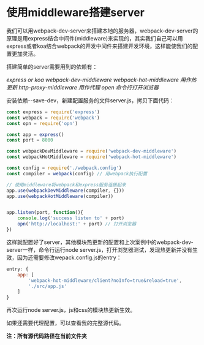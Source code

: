# 使用middleware搭建server

我们可以用webpack-dev-server来搭建本地的服务器，webpack-dev-server的原理是用express结合中间件(middleware)来实现的，其实我们自己可以用express或者koa结合webpack的开发中间件来搭建开发环境，这样能使我们的配置更加灵活。

搭建简单的server需要用到的依赖有：

_express or koa
webpack-dev-middleware
webpack-hot-middleware 用作热更新
http-proxy-middleware 用作代理
open 命令行打开浏览器_

安装依赖--save-dev，新建配置服务的文件server.js，拷贝下面代码：

```js
const express = require('express')
const webpack = require('webpack')
const opn = require('opn')

const app = express()
const port = 8080

const webpackDevMiddleware = require('webpack-dev-middleware')
const webpackHotMiddleware = require('webpack-hot-middleware')

const config = require('./webpack.config')
const compiler = webpack(config) // 用webpack执行配置

// 使用middleware将webpack和express服务连接起来
app.use(webpackDevMiddleware(compiler, {}))
app.use(webpackHotMiddleware(compiler))


app.listen(port, function(){
    console.log('success listen to' + port)
    opn('http://localhost:' + port) // 打开浏览器
})
```

这样就配置好了server，其他模块热更新的配置和上次案例中的webpack-dev-server一样，命令行运行node server.js，打开浏览器测试，发现热更新并没有生效，因为还需要修改wepack.config.js的entry：

```js
entry: {
    app: [
        'webpack-hot-middleware/client?noInfo=true&reload=true',
        './src/app.js'
    ]
}
```
再次运行node server.js，js和css的模块热更新生效。

如果还需要代理配置，可以查看我的完整源代码。

**注：所有源代码路径在当前文件夹**
